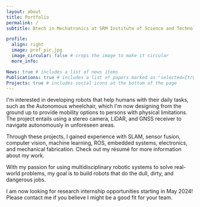 ```yaml
---
layout: about
title: Portfolio
permalink: /
subtitle: Btech in Mechatronics at SRM Institute of Science and Technology 

profile:
  align: right
  image: prof_pic.jpg
  image_circular: false # crops the image to make it circular
  more_info: 

News: true # includes a list of news items
Publications: true # includes a list of papers marked as "selected={true}"
Projects: true # includes social icons at the bottom of the page
---
```

I'm interested in developing robots that help humans with their daily tasks, such as the Autonomous wheelchair, which I'm now designing from the ground up to provide mobility options to persons with physical limitations. The project entails using a stereo camera, LiDAR, and GNSS receiver to navigate autonomously in unforeseen areas.

Through these projects, I gained experience with SLAM, sensor fusion, computer vision, machine learning, ROS, embedded systems, electronics, and mechanical fabrication. Check out my résumé for more information about my work.

With my passion for using multidisciplinary robotic systems to solve real-world problems, my goal is to build robots that do the dull, dirty, and dangerous jobs.

I am now looking for research internship opportunities starting in May 2024! Please contact me if you believe I might be a good fit for your team.
